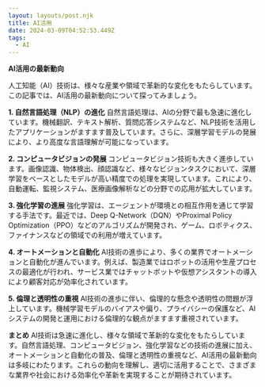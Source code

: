 ```yaml
---
layout: layouts/post.njk
title: AI活用
date: 2024-03-09T04:52:53.449Z
tags:
  - AI
---
```

**AI活用の最新動向**

人工知能（AI）技術は、様々な産業や領域で革新的な変化をもたらしています。この記事では、AI活用の最新動向について探ってみましょう。

**1. 自然言語処理（NLP）の進化**
自然言語処理は、AIの分野で最も急速に進化しています。機械翻訳、テキスト解析、質問応答システムなど、NLP技術を活用したアプリケーションがますます普及しています。さらに、深層学習モデルの発展により、より高度な言語理解が可能になっています。

**2. コンピュータビジョンの発展**
コンピュータビジョン技術も大きく進歩しています。画像認識、物体検出、顔認識など、様々なビジョンタスクにおいて、深層学習をベースとしたモデルが高い精度での処理を実現しています。これにより、自動運転、監視システム、医療画像解析などの分野での応用が拡大しています。

**3. 強化学習の進展**
強化学習は、エージェントが環境との相互作用を通じて学習する手法です。最近では、Deep Q-Network（DQN）やProximal Policy Optimization（PPO）などのアルゴリズムが開発され、ゲーム、ロボティクス、ファイナンスなどの領域での利用が増えています。

**4. オートメーションと自動化**
AI技術の進歩により、多くの業界でオートメーションと自動化が進んでいます。例えば、製造業ではロボットの活用や生産プロセスの最適化が行われ、サービス業ではチャットボットや仮想アシスタントの導入により顧客対応が効率化されています。

**5. 倫理と透明性の重視**
AI技術の進歩に伴い、倫理的な懸念や透明性の問題が浮上しています。機械学習モデルのバイアスや偏り、プライバシーの保護など、AIシステムの開発と運用における倫理的な観点がますます重視されています。

**まとめ**
AI技術は急速に進化し、様々な領域で革新的な変化をもたらしています。自然言語処理、コンピュータビジョン、強化学習などの技術の進展に加え、オートメーションと自動化の普及、倫理と透明性の重視など、AI活用の最新動向は多岐にわたります。これらの動向を理解し、適切に活用することで、さまざまな業界や社会における効率化や革新を実現することが期待されています。